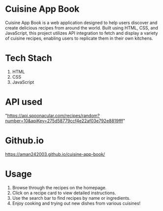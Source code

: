# Cuisine App Book

Cuisine App Book is a web application designed to help users discover and create delicious recipes from around the world.
Built using HTML, CSS, and JavaScript, this project utilizes API integration to fetch and display a variety of cuisine recipes, enabling users to replicate them in their own kitchens.

# Tech Stach
1. HTML
2. CSS
3. JavaScript

# API used 
"https://api.spoonacular.com/recipes/random?number=10&apiKey=275d58779ccf4e22af03e792e8819fff"
# Github.io
https://aman242003.github.io/cuisine-app-book/

# Usage
1. Browse through the recipes on the homepage.
2. Click on a recipe card to view detailed instructions.
3. Use the search bar to find recipes by name or ingredients.
4. Enjoy cooking and trying out new dishes from various cuisines!

